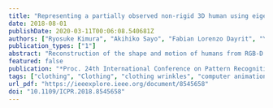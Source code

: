```yaml
---
title: "Representing a partially observed non-rigid 3D human using eigen-texture and eigen-deformation"
date: 2018-08-01
publishDate: 2020-03-11T00:06:08.540681Z
authors: ["Ryosuke Kimura", "Akihiko Sayo", "Fabian Lorenzo Dayrit", "Yuta Nakashima", "Hiroshi Kawasaki", "Ambrosio Blanco", "Katsushi Ikeuchi"]
publication_types: ["1"]
abstract: "Reconstruction of the shape and motion of humans from RGB-D is a challenging problem, receiving much attention in recent years. Recent approaches for full-body reconstruction use a statistic shape model, which is built upon accurate full-body scans of people in skin-tight clothes, to complete invisible parts due to occlusion. Such a statistic model may still be fit to an RGB-D measurement with loose clothes but cannot describe its deformations, such as clothing wrinkles. Observed surfaces may be reconstructed precisely from actual measurements, while we have no cues for unobserved surfaces. For full-body reconstruction with loose clothes, we propose to use lower dimensional embeddings of texture and deformation referred to as eigen-texturing and eigen-deformation, to reproduce views of even unobserved surfaces. Provided a full-body reconstruction from a sequence of partial measurements as 3D meshes, the texture and deformation of each triangle are then embedded using eigen-decomposition. Combined with neural-network-based coefficient regression, our method synthesizes the texture and deformation from arbitrary viewpoints. We evaluate our method using simulated data and visually demonstrate how our method works on real data."
featured: false
publication: "*Proc. 24th International Conference on Pattern Recognition (ICPR)*"
tags: ["clothing", "Clothing", "clothing wrinkles", "computer animation", "Data models", "Deformable models", "deformations", "eigen-deformation", "eigen-texture", "eigendecomposition", "eigendeformation", "eigentexturing", "full-body reconstruction", "human motion capture", "image colour analysis", "image motion analysis", "image reconstruction", "image texture", "loose clothes", "medical image processing", "neural nets", "Non-rigid 3D deformation", "partial measurements", "partially observed nonrigid 3D human", "regression analysis", "RGB-D measurement", "Shape", "skin-tight clothes", "solid modelling", "statistic model", "statistic shape model", "statistical analysis", "Strain", "Surface reconstruction", "Three-dimensional displays"]
url_pdf: "https://ieeexplore.ieee.org/document/8545658"
doi: "10.1109/ICPR.2018.8545658"
---
```


